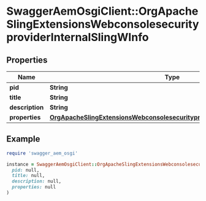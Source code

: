 # SwaggerAemOsgiClient::OrgApacheSlingExtensionsWebconsolesecurityproviderInternalSlingWInfo

## Properties

| Name | Type | Description | Notes |
| ---- | ---- | ----------- | ----- |
| **pid** | **String** |  | [optional] |
| **title** | **String** |  | [optional] |
| **description** | **String** |  | [optional] |
| **properties** | [**OrgApacheSlingExtensionsWebconsolesecurityproviderInternalSlingWProperties**](OrgApacheSlingExtensionsWebconsolesecurityproviderInternalSlingWProperties.md) |  | [optional] |

## Example

```ruby
require 'swagger_aem_osgi'

instance = SwaggerAemOsgiClient::OrgApacheSlingExtensionsWebconsolesecurityproviderInternalSlingWInfo.new(
  pid: null,
  title: null,
  description: null,
  properties: null
)
```

